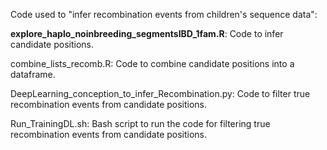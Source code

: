 Code used to "infer recombination events from children's sequence data":

**explore_haplo_noinbreeding_segmentsIBD_1fam.R**: Code to infer candidate positions.

combine_lists_recomb.R: Code to combine candidate positions into a dataframe.

DeepLearning_conception_to_infer_Recombination.py: Code to filter true recombination events from candidate positions.

Run_TrainingDL.sh: Bash script to run the code for filtering true recombination events from candidate positions.
